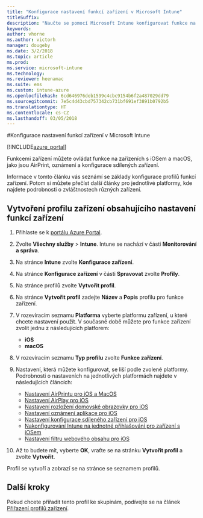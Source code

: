 ```yaml
---
title: "Konfigurace nastavení funkcí zařízení v Microsoft Intune"
titleSuffix: 
description: "Naučte se pomocí Microsoft Intune konfigurovat funkce na zařízeních, která spravujete."
keywords: 
author: vhorne
ms.author: victorh
manager: dougeby
ms.date: 3/2/2018
ms.topic: article
ms.prod: 
ms.service: microsoft-intune
ms.technology: 
ms.reviewer: heenamac
ms.suite: ems
ms.custom: intune-azure
ms.openlocfilehash: 6cd646976deb1599c4cbc9154b6f2a487029dd79
ms.sourcegitcommit: 7e5c4d43cbd757342cb731bf691ef3891b0792b5
ms.translationtype: HT
ms.contentlocale: cs-CZ
ms.lasthandoff: 03/05/2018
---
```

#<a name="configure-device-feature-settings-in-microsoft-intune"></a>Konfigurace nastavení funkcí zařízení v Microsoft Intune

[!INCLUDE[azure_portal](./includes/azure_portal.md)]

Funkcemi zařízení můžete ovládat funkce na zařízeních s iOSem a macOS, jako jsou AirPrint, oznámení a konfigurace sdílených zařízení.

Informace v tomto článku vás seznámí se základy konfigurace profilů funkcí zařízení. Potom si můžete přečíst další články pro jednotlivé platformy, kde najdete podrobnosti o zvláštnostech různých zařízení.

## <a name="create-a-device-profile-containing-device-feature-settings"></a>Vytvoření profilu zařízení obsahujícího nastavení funkcí zařízení

1. Přihlaste se k [portálu Azure Portal](https://portal.azure.com).
2. Zvolte **Všechny služby** > **Intune**. Intune se nachází v části **Monitorování a správa**.
3. Na stránce **Intune** zvolte **Konfigurace zařízení**.
2. Na stránce **Konfigurace zařízení** v části **Spravovat** zvolte **Profily**.
3. Na stránce profilů zvolte **Vytvořit profil**.
4. Na stránce **Vytvořit profil** zadejte **Název** a **Popis** profilu pro funkce zařízení.
5. V rozevíracím seznamu **Platforma** vyberte platformu zařízení, u které chcete nastavení použít. V současné době můžete pro funkce zařízení zvolit jednu z následujících platforem:
    - **iOS**
    - **macOS**
6. V rozevíracím seznamu **Typ profilu** zvolte **Funkce zařízení**. 
7. Nastavení, která můžete konfigurovat, se liší podle zvolené platformy. Podrobnosti o nastaveních na jednotlivých platformách najdete v následujících článcích:
    - [Nastavení AirPrintu pro iOS a MacOS](air-print-settings-ios-macos.md)
    - [Nastavení AirPlay pro iOS](airplay-settings-ios.md)
    - [Nastavení rozložení domovské obrazovky pro iOS](home-screen-settings-ios.md)
    - [Nastavení oznámení aplikace pro iOS](app-notification-settings-ios.md)
    - [Nastavení konfigurace sdíleného zařízení pro iOS](shared-device-settings-ios.md)
    - [Nakonfigurování Intune na jednotné přihlašování pro zařízení s iOSem](sso-ios.md)
    - [Nastavení filtru webového obsahu pro iOS](web-content-filter-settings-ios.md)

8. Až to budete mít, vyberte **OK**, vraťte se na stránku **Vytvořit profil** a zvolte **Vytvořit**.

Profil se vytvoří a zobrazí se na stránce se seznamem profilů.
## <a name="next-steps"></a>Další kroky

Pokud chcete přiřadit tento profil ke skupinám, podívejte se na článek [Přiřazení profilů zařízení](device-profile-assign.md).



